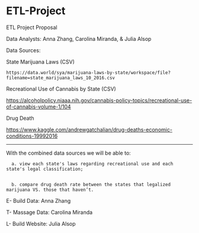 # ETL-Project

ETL Project Proposal 

Data Analysts: Anna Zhang, Carolina Miranda, & Julia Alsop 

Data Sources:

State Marijuana Laws (CSV)

	https://data.world/sya/marijuana-laws-by-state/workspace/file?filename=state_marijuana_laws_10_2016.csv

Recreational Use of Cannabis by State (CSV)


https://alcoholpolicy.niaaa.nih.gov/cannabis-policy-topics/recreational-use-of-cannabis-volume-1/104

Drug Death 


https://www.kaggle.com/andrewgatchalian/drug-deaths-economic-conditions-19992016

____________________________________________________________________________

With the combined data sources we will be able to: 


      a. view each state's laws regarding recreational use and each state's legal classification; 
      
      
      b. compare drug death rate between the states that legalized marijuana VS. those that haven’t.
      
      

E- Build Data: Anna Zhang


T- Massage Data: Carolina Miranda


L- Build Website: Julia Alsop
